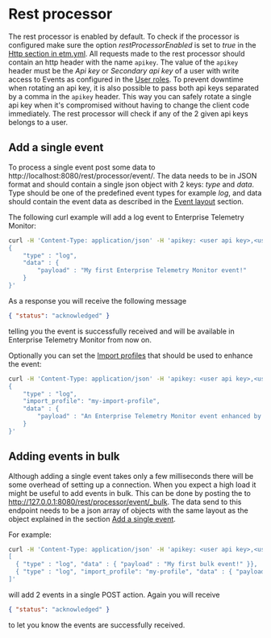 # Rest processor
The rest processor is enabled by default. To check if the processor is configured make sure the option *restProcessorEnabled* is set to *true* in the [Http section in etm.yml](../setup/node-configuration.md#http-section-in-etm-yml).
All requests made to the rest processor should contain an http header with the name `apikey`. The value of the `apikey` header must be the *Api key* or *Secondary api key* of a user with write access to Events as configured in the [User roles](../administrating/users.md#user-roles).
To prevent downtime when rotating an api key, it is also possible to pass both api keys separated by a comma in the `apikey` header. This way you can safely rotate a single api key when it's compromised without having to change the client code immediately. The rest processor will check if any of the 2 given api keys belongs to a user.

## Add a single event
To process a single event post some data to http://localhost:8080/rest/processor/event/. The data needs to be in JSON format and should contain a single json object with 2 keys: *type* and *data*. Type should be one of the predefined event types for example *log*, and data should contain the event data as described in the [Event layout](../event-layout) section.

The following curl example will add a log event to Enterprise Telemetry Monitor:

```bash
curl -H 'Content-Type: application/json' -H 'apikey: <user api key>,<user secondary api key>' -XPOST 'http://localhost:8080/rest/processor/event/' -d'
{
    "type" : "log",
    "data" : {
    	"payload" : "My first Enterprise Telemetry Monitor event!"
    }
}'
```

As a response you will receive the following message

```json
{ "status": "acknowledged" }
```
telling you the event is successfully received and will be available in Enterprise Telemetry Monitor from now on.

Optionally you can set the [Import profiles](../administrating/import-profiles.md) that should be used to enhance the event:
```bash
curl -H 'Content-Type: application/json' -H 'apikey: <user api key>,<user secondary api key>' -XPOST 'http://localhost:8080/rest/processor/event/' -d'
{
    "type" : "log",
    "import_profile": "my-import-profile",
    "data" : {
    	"payload" : "An Enterprise Telemetry Monitor event enhanced by my-import-profile"
    }
}'
```

## Adding events in bulk
Although adding a single event takes only a few milliseconds there will be some overhead of setting up a connection. When you expect a high load it might be useful to add events in bulk. This can be done by posting the to http://127.0.0.1:8080/rest/processor/event/_bulk. The data send to this endpoint needs to be a json array of objects with the same layout as the object explained in the section [Add a single event](#add-a-single-event). 

For example:

```bash
curl -H 'Content-Type: application/json' -H 'apikey: <user api key>,<user secondary api key>' -XPOST 'http://localhost:8080/rest/processor/event/_bulk' -d'
[ 
  { "type" : "log", "data" : { "payload" : "My first bulk event!" }},
  { "type" : "log", "import_profile": "my-profile", "data" : { "payload" : "My second bulk event!" }}
]'
```

will add 2 events in a single POST action. Again you will receive 

```json
{ "status": "acknowledged" }
```

to let you know the events are successfully received.
